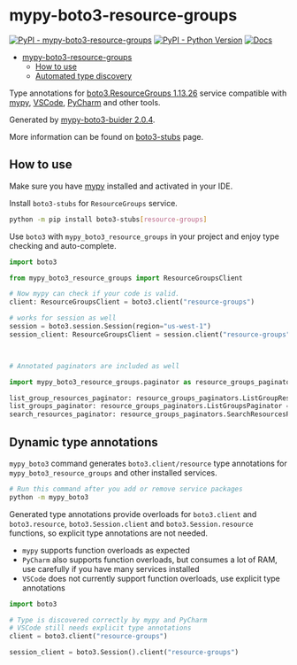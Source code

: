 # mypy-boto3-resource-groups

[![PyPI - mypy-boto3-resource-groups](https://img.shields.io/pypi/v/mypy-boto3-resource-groups.svg?color=blue)](https://pypi.org/project/mypy-boto3-resource-groups)
[![PyPI - Python Version](https://img.shields.io/pypi/pyversions/mypy-boto3-resource-groups.svg?color=blue)](https://pypi.org/project/mypy-boto3-resource-groups)
[![Docs](https://img.shields.io/readthedocs/mypy-boto3-builder.svg?color=blue)](https://mypy-boto3-builder.readthedocs.io/)

- [mypy-boto3-resource-groups](#mypy-boto3-resource-groups)
  - [How to use](#how-to-use)
  - [Automated type discovery](#automated-type-discovery)

Type annotations for
[boto3.ResourceGroups 1.13.26](https://boto3.amazonaws.com/v1/documentation/api/1.13.26/reference/services/resource-groups.html#ResourceGroups) service
compatible with [mypy](https://github.com/python/mypy), [VSCode](https://code.visualstudio.com/),
[PyCharm](https://www.jetbrains.com/pycharm/) and other tools.

Generated by [mypy-boto3-buider 2.0.4](https://github.com/vemel/mypy_boto3_builder).

More information can be found on [boto3-stubs](https://pypi.org/project/boto3-stubs/) page.

## How to use

Make sure you have [mypy](https://github.com/python/mypy) installed and activated in your IDE.

Install `boto3-stubs` for `ResourceGroups` service.

```bash
python -m pip install boto3-stubs[resource-groups]
```

Use `boto3` with `mypy_boto3_resource_groups` in your project and enjoy type checking and auto-complete.

```python
import boto3

from mypy_boto3_resource_groups import ResourceGroupsClient

# Now mypy can check if your code is valid.
client: ResourceGroupsClient = boto3.client("resource-groups")

# works for session as well
session = boto3.session.Session(region="us-west-1")
session_client: ResourceGroupsClient = session.client("resource-groups")



# Annotated paginators are included as well

import mypy_boto3_resource_groups.paginator as resource_groups_paginators

list_group_resources_paginator: resource_groups_paginators.ListGroupResourcesPaginator = client.get_paginator("list_group_resources")
list_groups_paginator: resource_groups_paginators.ListGroupsPaginator = client.get_paginator("list_groups")
search_resources_paginator: resource_groups_paginators.SearchResourcesPaginator = client.get_paginator("search_resources")
```

## Dynamic type annotations

`mypy_boto3` command generates `boto3.client/resource` type annotations for
`mypy_boto3_resource_groups` and other installed services.

```bash
# Run this command after you add or remove service packages
python -m mypy_boto3
```

Generated type annotations provide overloads for `boto3.client` and `boto3.resource`,
`boto3.Session.client` and `boto3.Session.resource` functions,
so explicit type annotations are not needed.

- `mypy` supports function overloads as expected
- `PyCharm` also supports function overloads, but consumes a lot of RAM, use carefully if you have many services installed
- `VSCode` does not currently support function overloads, use explicit type annotations

```python
import boto3

# Type is discovered correctly by mypy and PyCharm
# VSCode still needs explicit type annotations
client = boto3.client("resource-groups")

session_client = boto3.Session().client("resource-groups")
```